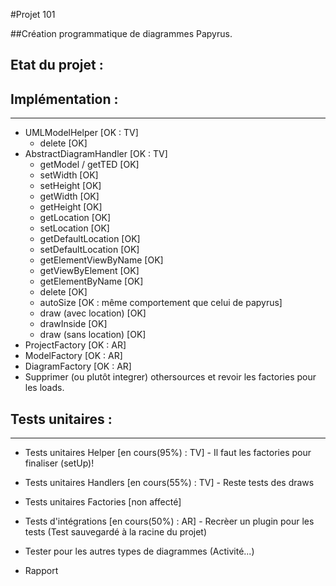 #Projet 101

##Création programmatique de diagrammes Papyrus.

Etat du projet :
----------------

Implémentation :
----------------
----------------

+ UMLModelHelper		[OK : TV]
  + delete 			[OK]
+ AbstractDiagramHandler	[OK : TV]
  + getModel / getTED  		[OK]
  + setWidth			[OK]
  + setHeight			[OK]
  + getWidth			[OK]
  + getHeight			[OK]
  + getLocation			[OK]
  + setLocation			[OK]
  + getDefaultLocation		[OK]
  + setDefaultLocation		[OK]
  + getElementViewByName	[OK]
  + getViewByElement	 	[OK]
  + getElementByName		[OK]
  + delete			[OK]
  + autoSize			[OK : même comportement que celui de papyrus]
  + draw (avec location)	[OK]
  + drawInside 			[OK]
  + draw (sans location) 	[OK]
+ ProjectFactory  		[OK : AR]
+ ModelFactory 			[OK : AR]
+ DiagramFactory 		[OK : AR]
+ Supprimer (ou plutôt integrer) othersources et revoir les factories pour les loads.

Tests unitaires :
-----------------
-----------------
+ Tests unitaires Helper	[en cours(95%) : TV] - Il faut les factories pour finaliser (setUp)!
+ Tests unitaires Handlers	[en cours(55%) : TV] - Reste tests des draws
+ Tests unitaires Factories	[non affecté]
+ Tests d'intégrations		[en cours(50%) : AR] - Recrèer un plugin pour les tests (Test sauvegardé à la racine du projet)
+ Tester pour les autres types de diagrammes (Activité...)


+ Rapport
